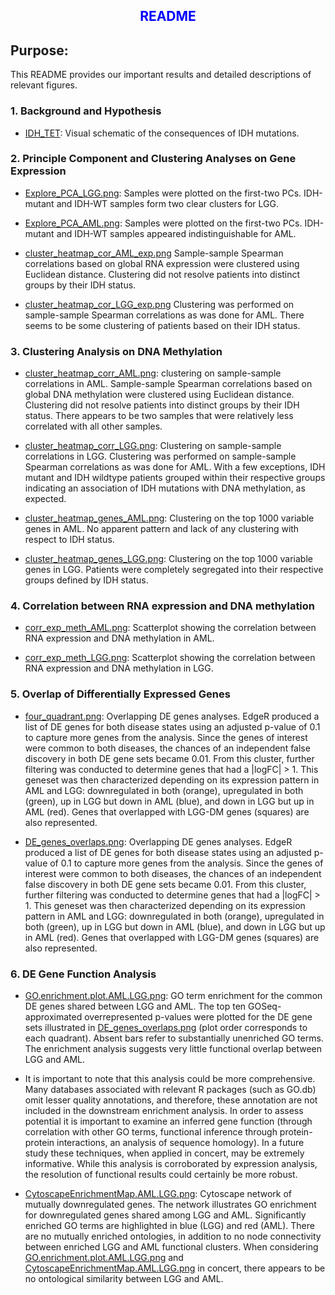 <center> <h2 style="color:blue;">README</h1> </center>

## Purpose:

This README provides our important results and detailed descriptions of relevant figures. 

### 1. Background and Hypothesis

-   [IDH_TET](https://github.com/STAT540-UBC/team_5mC-on-an-island/blob/master/Results/IDH_TET.png):
Visual schematic of the consequences of IDH mutations.

### 2. Principle Component and Clustering Analyses on Gene Expression

-   [Explore_PCA_LGG.png](https://github.com/STAT540-UBC/team_5mC-on-an-island/blob/master/Results/Explore_PCA_LGG.png):
Samples were plotted on the first-two PCs. IDH-mutant and IDH-WT samples form two clear clusters for LGG.

-   [Explore_PCA_AML.png](https://github.com/STAT540-UBC/team_5mC-on-an-island/blob/master/Results/Explore_PCA_AML.png):
Samples were plotted on the first-two PCs. IDH-mutant and IDH-WT samples appeared indistinguishable for AML.

-   [cluster_heatmap_cor_AML_exp.png](https://github.com/STAT540-UBC/team_5mC-on-an-island/blob/master/Results/RNA_Expression_Analysis/cluster_heatmap_cor_AML_exp.png)
Sample-sample Spearman correlations based on global RNA expression were clustered using Euclidean distance. Clustering did not resolve patients into distinct groups by their IDH status.

-   [cluster_heatmap_cor_LGG_exp.png](https://github.com/STAT540-UBC/team_5mC-on-an-island/blob/master/Results/RNA_Expression_Analysis/cluster_heatmap_cor_LGG_exp.png)
Clustering was performed on sample-sample Spearman correlations as was done for AML. There seems to be some clustering of patients based on their IDH status. 

### 3. Clustering Analysis on DNA Methylation

-   [cluster_heatmap_corr_AML.png](https://github.com/STAT540-UBC/team_5mC-on-an-island/blob/master/Results/aml_cor_heatmap_meth.png):
clustering on sample-sample correlations in AML. Sample-sample Spearman correlations based on global DNA methylation were clustered using Euclidean distance. Clustering did not resolve patients into distinct groups by their IDH status. There appears to be two samples that were relatively less correlated with all other samples. 

-   [cluster_heatmap_corr_LGG.png](https://github.com/STAT540-UBC/team_5mC-on-an-island/blob/master/Results/lgg_cor_heatmap_meth.png):
Clustering on sample-sample correlations in LGG. Clustering was performed on sample-sample Spearman correlations as was done for AML. With a few exceptions, IDH mutant and IDH wildtype patients grouped within their respective groups indicating an association of IDH mutations with DNA methylation, as expected. 

-   [cluster_heatmap_genes_AML.png]():
Clustering on the top 1000 variable genes in AML. No apparent pattern and lack of any clustering with respect to IDH status. 

-   [cluster_heatmap_genes_LGG.png]():
Clustering on the top 1000 variable genes in LGG. Patients were completely segregated into their respective groups defined by IDH status.

### 4. Correlation between RNA expression and DNA methylation

-   [corr_exp_meth_AML.png]():
Scatterplot showing the correlation between RNA expression and DNA methylation in AML. 

-   [corr_exp_meth_LGG.png]():
Scatterplot showing the correlation between RNA expression and DNA methylation in LGG. 

### 5. Overlap of Differentially Expressed Genes

-   [four_quadrant.png](https://github.com/STAT540-UBC/team_5mC-on-an-island/blob/master/Results/four_quadrant.png):
Overlapping DE genes analyses. EdgeR produced a list of DE genes for both disease states using an adjusted p-value of 0.1 to capture more genes from the analysis. Since the genes of interest were common to both diseases, the chances of an independent false discovery in both DE gene sets became 0.01. From this cluster, further filtering was conducted to determine genes that had a |logFC| > 1. This geneset was then characterized depending on its expression pattern in AML and LGG: downregulated in both (orange), upregulated in both (green), up in LGG but down in AML (blue), and down in LGG but up in AML (red). Genes that overlapped with LGG-DM genes (squares) are also represented.

-   [DE_genes_overlaps.png](https://github.com/STAT540-UBC/team_5mC-on-an-island/blob/master/Results/DE_genes_overlaps.png):
Overlapping DE genes analyses. EdgeR produced a list of DE genes for both disease states using an adjusted p-value of 0.1 to capture more genes from the analysis. Since the genes of interest were common to both diseases, the chances of an independent false discovery in both DE gene sets became 0.01. From this cluster, further filtering was conducted to determine genes that had a |logFC| > 1. This geneset was then characterized depending on its expression pattern in AML and LGG: downregulated in both (orange), upregulated in both (green), up in LGG but down in AML (blue), and down in LGG but up in AML (red). Genes that overlapped with LGG-DM genes (squares) are also represented.

### 6. DE Gene Function Analysis

-   [GO.enrichment.plot.AML.LGG.png](https://github.com/STAT540-UBC/team_5mC-on-an-island/blob/master/Results/GO.enrichment.plot.AML.LGG.png):
GO term enrichment for the common DE genes shared between LGG and AML.
The top ten GOSeq-approximated overrepresented p-values were plotted for the DE gene sets illustrated in [DE_genes_overlaps.png](https://github.com/STAT540-UBC/team_5mC-on-an-island/blob/master/Results/DE_genes_overlaps.png) (plot order corresponds to each quadrant). Absent bars refer to substantially unenriched GO terms. The enrichment analysis suggests very little functional overlap between LGG and AML. 

-   It is important to note that this analysis could be more comprehensive. Many databases associated with relevant R packages (such as GO.db) omit lesser quality annotations, and therefore, these annotation are not included in the downstream enrichment analysis. In order to assess potential it is important to examine an inferred gene function (through correlation with other GO terms, functional inference through protein-protein interactions, an analysis of sequence homology). In a future study these techniques, when applied in concert, may be extremely informative. While this analysis is corroborated by expression analysis, the resolution of functional results could certainly be more robust. 

-   [CytoscapeEnrichmentMap.AML.LGG.png](https://github.com/STAT540-UBC/team_5mC-on-an-island/blob/master/Results/CytoscapeEnrichmentMap.AML.LGG.png):
Cytoscape network of mutually downregulated genes.
The network illustrates GO enrichment for downregulated genes shared among LGG and AML. Significantly enriched GO terms are highlighted in blue (LGG) and red (AML). There are no mutually enriched ontologies, in addition to no node connectivity between enriched LGG and AML functional clusters. When considering [GO.enrichment.plot.AML.LGG.png](https://github.com/STAT540-UBC/team_5mC-on-an-island/blob/master/Results/GO.enrichment.plot.AML.LGG.png) and [CytoscapeEnrichmentMap.AML.LGG.png](https://github.com/STAT540-UBC/team_5mC-on-an-island/blob/master/Results/CytoscapeEnrichmentMap.AML.LGG.png) in concert, there appears to be no ontological similarity between LGG and AML.
